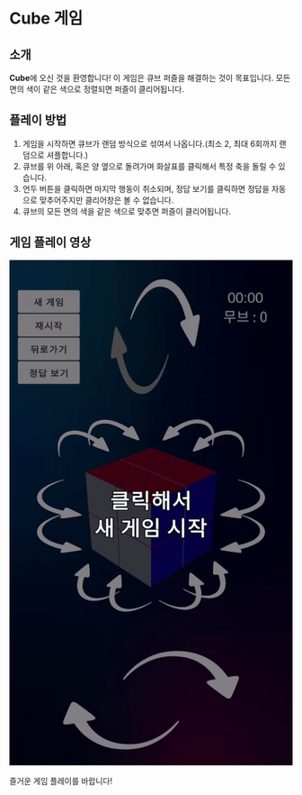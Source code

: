 # Cube 게임

## 소개

**Cube**에 오신 것을 환영합니다! 이 게임은 큐브 퍼즐을 해결하는 것이 목표입니다. 모든 면의 색이 같은 색으로 정렬되면 퍼즐이 클리어됩니다.

## 플레이 방법

1. 게임을 시작하면 큐브가 랜덤 방식으로 섞여서 나옵니다.(최소 2, 최대 6회까지 랜덤으로 셔플합니다.)
2. 큐브를 위 아래, 혹은 양 옆으로 돌려가며 화살표를 클릭해서 특정 축을 돌릴 수 있습니다.
3. 언두 버튼을 클릭하면 마지막 행동이 취소되며, 정답 보기를 클릭하면 정답을 자동으로 맞추어주지만 클리어창은 볼 수 없습니다.
4. 큐브의 모든 면의 색을 같은 색으로 맞추면 퍼즐이 클리어됩니다.

## 게임 플레이 영상

![playsample](https://github.com/KwangHun-Song/Cube/blob/main/program/Recordings/playSample.gif)

즐거운 게임 플레이를 바랍니다!
